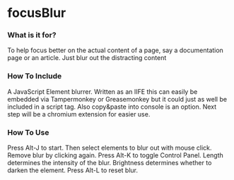 # focusBlur

### What is it for?
To help focus better on the actual content of a page, say a documentation page or an article.
Just blur out the distracting content

### How To Include
A JavaScript Element blurrer. Written as an IIFE this can easily be embedded via Tampermonkey or Greasemonkey but it could just as well be included in a script tag. Also copy&paste into console is an option. Next step will be a chromium extension for easier use.

### How To Use
Press Alt-J to start.
Then select elements to blur out with mouse click. 
Remove blur by clicking again.
Press Alt-K to toggle Control Panel.
Length determines the intensity of the blur.
Brightness determines whether to darken the element.
Press Alt-L to reset blur.
